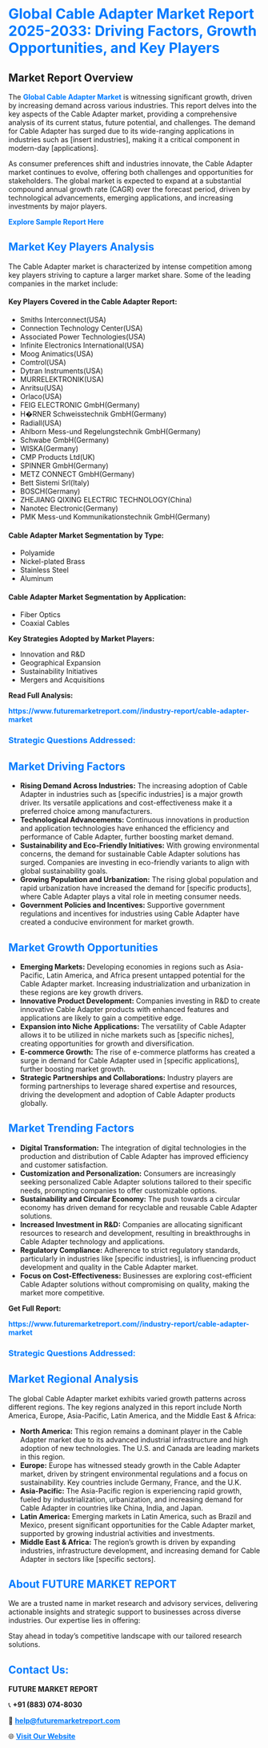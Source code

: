 <h1 style="color: #007BFF;">Global Cable Adapter Market Report 2025-2033: Driving Factors, Growth Opportunities, and Key Players</h1>

<section id="overview">
<h2>Market Report Overview</h2>
<p>The <a href="https://www.futuremarketreport.com//industry-report/cable-adapter-market" style="color: #007BFF; text-decoration: none;"><strong>Global Cable Adapter Market</strong></a> is witnessing significant growth, driven by increasing demand across various industries. This report delves into the key aspects of the Cable Adapter market, providing a comprehensive analysis of its current status, future potential, and challenges. The demand for Cable Adapter has surged due to its wide-ranging applications in industries such as [insert industries], making it a critical component in modern-day [applications].</p>
<p>As consumer preferences shift and industries innovate, the Cable Adapter market continues to evolve, offering both challenges and opportunities for stakeholders. The global market is expected to expand at a substantial compound annual growth rate (CAGR) over the forecast period, driven by technological advancements, emerging applications, and increasing investments by major players.</p>
</section>

<section id="overview">
<p><a href="https://www.futuremarketreport.com//request-sample/reportId=76427" style="color: #007BFF; text-decoration: none;"><strong>Explore Sample Report Here</strong></a></p>
</section>

<section id="key-players">
<h2 style="color: #007BFF;">Market Key Players Analysis</h2>
<p>The Cable Adapter market is characterized by intense competition among key players striving to capture a larger market share. Some of the leading companies in the market include:</p>
<h4>Key Players Covered in the Cable Adapter Report:</h4>
<ul><li>Smiths Interconnect(USA)</li><li>Connection Technology Center(USA)</li><li>Associated Power Technologies(USA)</li><li>Infinite Electronics International(USA)</li><li>Moog Animatics(USA)</li><li>Comtrol(USA)</li><li>Dytran Instruments(USA)</li><li>MURRELEKTRONIK(USA)</li><li>Anritsu(USA)</li><li>Orlaco(USA)</li><li>FEIG ELECTRONIC GmbH(Germany)</li><li>H�RNER Schweisstechnik GmbH(Germany)</li><li>Radiall(USA)</li><li>Ahlborn Mess-und Regelungstechnik GmbH(Germany)</li><li>Schwabe GmbH(Germany)</li><li>WISKA(Germany)</li><li>CMP Products Ltd(UK)</li><li>SPINNER GmbH(Germany)</li><li>METZ CONNECT GmbH(Germany)</li><li>Bett Sistemi Srl(Italy)</li><li>BOSCH(Germany)</li><li>ZHEJIANG QIXING ELECTRIC TECHNOLOGY(China)</li><li>Nanotec Electronic(Germany)</li><li>PMK Mess-und Kommunikationstechnik GmbH(Germany)</li></ul>
<h4>Cable Adapter Market Segmentation by Type:</h4>
<ul><li>Polyamide</li><li>Nickel-plated Brass</li><li>Stainless Steel</li><li>Aluminum</li></ul>

<h4>Cable Adapter Market Segmentation by Application:</h4>
<ul><li>Fiber Optics</li><li>Coaxial Cables</li></ul>
<p><strong>Key Strategies Adopted by Market Players:</strong></p>
<ul>
<li>Innovation and R&D</li>
<li>Geographical Expansion</li>
<li>Sustainability Initiatives</li>
<li>Mergers and Acquisitions</li>
</ul>
</section>

<section>
<p><strong>Read Full Analysis: </strong></p><a href="https://www.futuremarketreport.com//industry-report/cable-adapter-market" style="color: #007BFF; text-decoration: none;"><strong>https://www.futuremarketreport.com//industry-report/cable-adapter-market</strong></a>
<h3 style="color: #007BFF;">Strategic Questions Addressed:</h3>
</section>

<section id="driving-factors">
<h2 style="color: #007BFF;">Market Driving Factors</h2>
<ul>
<li><strong>Rising Demand Across Industries:</strong> The increasing adoption of Cable Adapter in industries such as [specific industries] is a major growth driver. Its versatile applications and cost-effectiveness make it a preferred choice among manufacturers.</li>
<li><strong>Technological Advancements:</strong> Continuous innovations in production and application technologies have enhanced the efficiency and performance of Cable Adapter, further boosting market demand.</li>
<li><strong>Sustainability and Eco-Friendly Initiatives:</strong> With growing environmental concerns, the demand for sustainable Cable Adapter solutions has surged. Companies are investing in eco-friendly variants to align with global sustainability goals.</li>
<li><strong>Growing Population and Urbanization:</strong> The rising global population and rapid urbanization have increased the demand for [specific products], where Cable Adapter plays a vital role in meeting consumer needs.</li>
<li><strong>Government Policies and Incentives:</strong> Supportive government regulations and incentives for industries using Cable Adapter have created a conducive environment for market growth.</li>
</ul>
</section>

<section id="growth-opportunities">
<h2 style="color: #007BFF;">Market Growth Opportunities</h2>
<ul>
<li><strong>Emerging Markets:</strong> Developing economies in regions such as Asia-Pacific, Latin America, and Africa present untapped potential for the Cable Adapter market. Increasing industrialization and urbanization in these regions are key growth drivers.</li>
<li><strong>Innovative Product Development:</strong> Companies investing in R&D to create innovative Cable Adapter products with enhanced features and applications are likely to gain a competitive edge.</li>
<li><strong>Expansion into Niche Applications:</strong> The versatility of Cable Adapter allows it to be utilized in niche markets such as [specific niches], creating opportunities for growth and diversification.</li>
<li><strong>E-commerce Growth:</strong> The rise of e-commerce platforms has created a surge in demand for Cable Adapter used in [specific applications], further boosting market growth.</li>
<li><strong>Strategic Partnerships and Collaborations:</strong> Industry players are forming partnerships to leverage shared expertise and resources, driving the development and adoption of Cable Adapter products globally.</li>
</ul>
</section>

<section id="trending-factors">
<h2 style="color: #007BFF;">Market Trending Factors</h2>
<ul>
<li><strong>Digital Transformation:</strong> The integration of digital technologies in the production and distribution of Cable Adapter has improved efficiency and customer satisfaction.</li>
<li><strong>Customization and Personalization:</strong> Consumers are increasingly seeking personalized Cable Adapter solutions tailored to their specific needs, prompting companies to offer customizable options.</li>
<li><strong>Sustainability and Circular Economy:</strong> The push towards a circular economy has driven demand for recyclable and reusable Cable Adapter solutions.</li>
<li><strong>Increased Investment in R&D:</strong> Companies are allocating significant resources to research and development, resulting in breakthroughs in Cable Adapter technology and applications.</li>
<li><strong>Regulatory Compliance:</strong> Adherence to strict regulatory standards, particularly in industries like [specific industries], is influencing product development and quality in the Cable Adapter market.</li>
<li><strong>Focus on Cost-Effectiveness:</strong> Businesses are exploring cost-efficient Cable Adapter solutions without compromising on quality, making the market more competitive.</li>
</ul>
</section>

<section>
<p><strong>Get Full Report: </strong></p><a href="https://www.futuremarketreport.com//industry-report/cable-adapter-market" style="color: #007BFF; text-decoration: none;"><strong>https://www.futuremarketreport.com//industry-report/cable-adapter-market</strong></a>
<h3 style="color: #007BFF;">Strategic Questions Addressed:</h3>
</section>


<section id="regional-analysis">
<h2 style="color: #007BFF;">Market Regional Analysis</h2>
<p>The global Cable Adapter market exhibits varied growth patterns across different regions. The key regions analyzed in this report include North America, Europe, Asia-Pacific, Latin America, and the Middle East & Africa:</p>
<ul>
<li><strong>North America:</strong> This region remains a dominant player in the Cable Adapter market due to its advanced industrial infrastructure and high adoption of new technologies. The U.S. and Canada are leading markets in this region.</li>
<li><strong>Europe:</strong> Europe has witnessed steady growth in the Cable Adapter market, driven by stringent environmental regulations and a focus on sustainability. Key countries include Germany, France, and the U.K.</li>
<li><strong>Asia-Pacific:</strong> The Asia-Pacific region is experiencing rapid growth, fueled by industrialization, urbanization, and increasing demand for Cable Adapter in countries like China, India, and Japan.</li>
<li><strong>Latin America:</strong> Emerging markets in Latin America, such as Brazil and Mexico, present significant opportunities for the Cable Adapter market, supported by growing industrial activities and investments.</li>
<li><strong>Middle East & Africa:</strong> The region’s growth is driven by expanding industries, infrastructure development, and increasing demand for Cable Adapter in sectors like [specific sectors].</li>
</ul>
</section>

<footer>
<h2 style="color: #007BFF;">About FUTURE MARKET REPORT</h2>
<p>We are a trusted name in market research and advisory services, delivering actionable insights and strategic support to businesses across diverse industries. Our expertise lies in offering:</p>

<p>Stay ahead in today’s competitive landscape with our tailored research solutions.</p>

<h2 style="color: #007BFF;">Contact Us:</h2>
<p><strong>FUTURE MARKET REPORT</strong></p>
<p>📞 <strong>+91 (883) 074-8030</strong></p>
<p>📧 <strong><a href="mailto:help@futuremarketreport.com" style="color: #007BFF;">help@futuremarketreport.com</a></strong></p>
<p>🌐 <strong><a href="https://www.futuremarketreport.com/" style="color: #007BFF;">Visit Our Website</a></strong></p>
</footer>